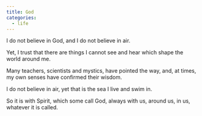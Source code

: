 ```yaml
---
title: God
categories:
  - life
---
```


I do not believe in God,
and I do not believe in air.

Yet,
I trust that there are things
I cannot see and hear
which shape the world around me.

Many teachers,
scientists and mystics,
have pointed the way,
and, at times,
my own senses
have confirmed their wisdom.

I do not believe in air,
yet that is the sea
I live and swim in.

So it is with Spirit,
which some call God,
always with us,
around us,
in us,
whatever it is called.
